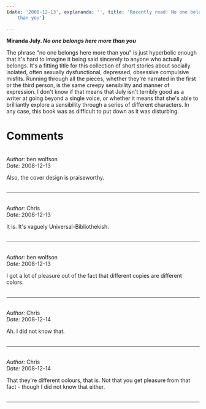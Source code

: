 ```yaml
---
{date: '2008-12-13', explananda: '', title: 'Recently read: No one belongs here more
    than you'}

---
```

<strong>Miranda July. <em>No one belongs here more than you</em></strong>

The phrase "no one belongs here more than you" is just hyperbolic enough that it's hard to imagine it being said sincerely to anyone who actually belongs.  It's a fitting title for this collection of short stories about socially isolated, often sexually dysfunctional, depressed, obsessive compulsive misfits.  Running through all the pieces, whether they're narrated in the first or the third person, is the same creepy sensibility and manner of expression.  I don't know if that means that July isn't terribly good as a writer at going beyond a single voice, or whether it means that she's able to brilliantly explore a sensibility through a series of different characters.  In any case, this book was as difficult to put down as it was disturbing.


<h1>Comments</h1>


<br/>
<em>Author:</em> ben wolfson
<br/><em>Date:</em> 2008-12-13

Also, the cover design is praiseworthy.
<br/>
<br/>

*******************************************************************************



<br/>
<em>Author:</em> Chris
<br/><em>Date:</em> 2008-12-13

It is.  It's vaguely Universal-Bibliothekish.
<br/>
<br/>

*******************************************************************************



<br/>
<em>Author:</em> ben wolfson
<br/><em>Date:</em> 2008-12-13

I got a lot of pleasure out of the fact that different copies are different colors.
<br/>
<br/>

*******************************************************************************



<br/>
<em>Author:</em> Chris
<br/><em>Date:</em> 2008-12-14

Ah.  I did not know that.
<br/>
<br/>

*******************************************************************************



<br/>
<em>Author:</em> Chris
<br/><em>Date:</em> 2008-12-14

That they're different colours, that is.  Not that you get pleasure from that fact - though I did not know that either.
<br/>
<br/>

*******************************************************************************

